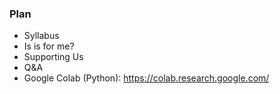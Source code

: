 ### Plan

* Syllabus
* Is is for me?
* Supporting Us
* Q&A
* Google Colab (Python): https://colab.research.google.com/
